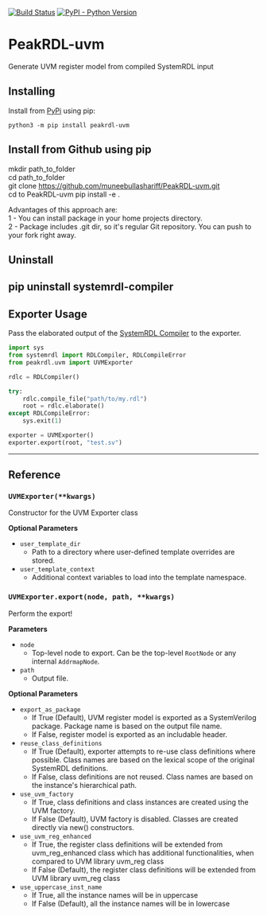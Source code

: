 [![Build Status](https://travis-ci.org/SystemRDL/PeakRDL-uvm.svg?branch=master)](https://travis-ci.org/SystemRDL/PeakRDL-uvm)
[![PyPI - Python Version](https://img.shields.io/pypi/pyversions/peakrdl-uvm.svg)](https://pypi.org/project/peakrdl-uvm)

# PeakRDL-uvm
Generate UVM register model from compiled SystemRDL input

## Installing
Install from [PyPi](https://pypi.org/project/peakrdl-uvm) using pip:

    python3 -m pip install peakrdl-uvm

## Install from Github using pip
mkdir path_to_folder  
cd path_to_folder  
git clone https://github.com/muneebullashariff/PeakRDL-uvm.git  
cd to PeakRDL-uvm 
pip install -e .  

Advantages of this approach are:  
1 - You can install package in your home projects directory.  
2 - Package includes .git dir, so it's regular Git repository. You can push to your fork right away.  

## Uninstall   
pip uninstall systemrdl-compiler  
--------------------------------------------------------------------------------

## Exporter Usage
Pass the elaborated output of the [SystemRDL Compiler](http://systemrdl-compiler.readthedocs.io)
to the exporter.

```python
import sys
from systemrdl import RDLCompiler, RDLCompileError
from peakrdl.uvm import UVMExporter

rdlc = RDLCompiler()

try:
    rdlc.compile_file("path/to/my.rdl")
    root = rdlc.elaborate()
except RDLCompileError:
    sys.exit(1)

exporter = UVMExporter()
exporter.export(root, "test.sv")
```
--------------------------------------------------------------------------------

## Reference

### `UVMExporter(**kwargs)`
Constructor for the UVM Exporter class

**Optional Parameters**

* `user_template_dir`
    * Path to a directory where user-defined template overrides are stored.
* `user_template_context`
    * Additional context variables to load into the template namespace.

### `UVMExporter.export(node, path, **kwargs)`
Perform the export!

**Parameters**

* `node`
    * Top-level node to export. Can be the top-level `RootNode` or any internal `AddrmapNode`.
* `path`
    * Output file.

**Optional Parameters**

* `export_as_package`
    * If True (Default), UVM register model is exported as a SystemVerilog
      package. Package name is based on the output file name.
    * If False, register model is exported as an includable header.
* `reuse_class_definitions`
    * If True (Default), exporter attempts to re-use class definitions
      where possible. Class names are based on the lexical scope of the
      original SystemRDL definitions.
    * If False, class definitions are not reused. Class names are based on
      the instance's hierarchical path.
* `use_uvm_factory`
    * If True, class definitions and class instances are created using the
      UVM factory.
    * If False (Default), UVM factory is disabled. Classes are created
      directly via new() constructors.
* `use_uvm_reg_enhanced`
    * If True, the register class definitions will be extended from 
      uvm_reg_enhanced class which has additional functionalities, 
      when compared to UVM library uvm_reg class
    * If False (Default), the register class definitions will be extended from 
      UVM library uvm_reg class
* `use_uppercase_inst_name`
    * If True, all the instance names will be in uppercase
    * If False (Default), all the instance names will be in lowercase

